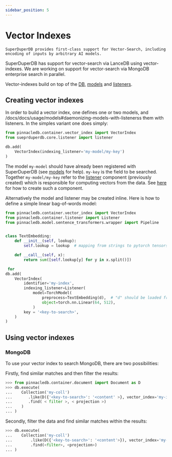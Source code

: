 ```yaml
---
sidebar_position: 5
---
```


# Vector Indexes 

```{note}
SuperDuperDB provides first-class support for Vector-Search, including 
encoding of inputs by arbitrary AI models.
```

SuperDuperDB has support for vector-search via LanceDB using vector-indexes.
We are working on support for vector-search via MongoDB enterprise search in parallel.

Vector-indexes build on top of the [DB](db), [models](models) and [listeners](listeners).

## Creating vector indexes

In order to build a vector index, one defines one or two models, and /docs/docs/usage/models#daemonizing-models-with-listenerss them with listeners.
In the simples variant one does simply:

```python
from pinnacledb.container.vector_index import VectorIndex
from sueprduperdb.core.listener import listener

db.add(
    VectorIndex(indexing_listener='my-model/my-key')
)
```

The model `my-model` should have already been registered with SuperDuperDB (see [models](models) for help). `my-key` is the field to be searched. Together `my-model/my-key` refer to the [listener](/docs/docs/usage/models#daemonizing-models-with-listeners) component (previously created) which is responsible for computing vectors from the data.
See [here](/docs/docs/usage/models#daemonizing-models-with-listeners) for how to create such a component.

Alternatively the model and listener may be created inline. 
Here is how to define a simple linear bag-of-words model:

```python
from pinnacledb.container.vector_index import VectorIndex
from pinnacledb.container.listener import Listener
from pinnacledb.model.sentence_transformers.wrapper import Pipeline


class TextEmbedding:
    def __init__(self, lookup):
        self.lookup = lookup  # mapping from strings to pytorch tensors

    def __call__(self, x):
        return sum([self.lookup[y] for y in x.split()])

 for
db.add(
    VectorIndex(
        identifier='my-index',
        indexing_listener=Listener(
            model=TorchModel(
                preprocess=TextEmbedding(d),  # "d" should be loaded from disk
                object=torch.nn.Linear(64, 512),
            )
        key = '<key-to-search>',
    )
)
```

## Using vector indexes

### MongoDB

To use your vector index to search MongoDB, there are two possibilities:

Firstly, find similar matches and then filter the results:

```python
>>> from pinnacledb.container.document import Document as D
>>> db.execute(
...    Collection('my-coll')
...       .like(D({'<key-to-search>': '<content' >}, vector_index='my-index')
...       .find( < filter >, < projection >)
...    )
... )
```

Secondly, filter the data and find similar matches within the results:

```python
>>> db.execute(
...    Collection('my-coll')
...        .like(D({'<key-to-search>': '<content'>}), vector_index='my-index')
...        .find(<filter>, <projection>)
... )
```